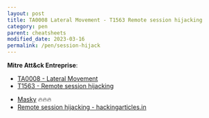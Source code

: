 ```yaml
---
layout: post
title: TA0008 Lateral Movement - T1563 Remote session hijacking
category: pen
parent: cheatsheets
modified_date: 2023-03-16
permalink: /pen/session-hijack
---
```


**Mitre Att&ck Entreprise**: 

* [TA0008 - Lateral Movement](https://attack.mitre.org/tactics/TA0008/)
* [T1563  - Remote session hijacking](https://attack.mitre.org/techniques/T1563/002/)

 - [Masky](https://github.com/Z4kSec/Masky) 🔥🔥🔥
 - [Remote session hijacking - hackingarticles.in](https://www.hackingarticles.in/rdp-session-hijacking-with-tscon/)











